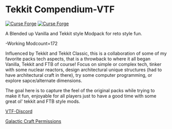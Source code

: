 # Tekkit Compendium-VTF

[![Curse Forge](http://cf.way2muchnoise.eu/full_vtf-retro-tekkit_downloads.svg)](https://www.curseforge.com/minecraft/modpacks/vtf-retro-tekkit)  [![Curse Forge](http://cf.way2muchnoise.eu/versions/vtf-retro-tekkit.svg)](https://www.curseforge.com/minecraft/modpacks/vtf-retro-tekkit)

A Blended up Vanilla and Tekkit style Modpack for reto style fun.

-Working Modcount=172

Influenced by Tekkit and Tekkit Classic, this is a collaboration of some of my favorite packs tech aspects, that is a throwback to where it all began  Vanilla, Tekkit and FTB of course!
Focus on simple or complex tech, tinker with some nuclear reactors, design architectural unique structures (had to have architectural craft in there), try some computer programming, or explore sapce/alternate dimensions.

The goal here is to capture the feel of the original packs while trying to make it fun, enjoyable for all players just to have a good time with some great ol' tekkit and FTB style mods.

<a href="http://discord.gg/Q4Y6dNV">VTF-Discord</a>

<a href="https://wiki.micdoodle8.com/wiki/Modpack_Permission">Galactic Craft Permissions</a>
